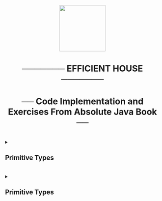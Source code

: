 ###
<div id="header" align="center">
  <img src="https://user-images.githubusercontent.com/19970595/196669301-8cd9fc25-3f95-42d2-b965-94a5063ef865.jpg" width="150"/>
</div>
<div id="title" align="center">
  <h1> ─────── EFFICIENT HOUSE ─────── <h1> 
</div>
   
   <div id="down-title" align="center">
 <h1>── Code Implementation and Exercises From Absolute Java Book ──<h1>
</div>
   
<!--Primitive Types-->
<details>
     <summary><h2>Primitive Types</h2></summary>
   
  ### [Primitive Types](https://github.com/erenuygur/EfficientHouseJava/blob/main/src/lessons/l1/PrimitiveTypes.java) </br> </br> </br>
       
###   Lesson Date:
####  23.09.2022 </br> </br>
     
###   Context:
####  Primitive Types: byte, short, int, long, float, double
     
</details>

###

<!--Primitive Types-->
<details>
     <summary><h2>Primitive Types</h2></summary>
   
  ### [Primitive Types](https://github.com/erenuygur/EfficientHouseJava/blob/main/src/lessons/l1/PrimitiveTypes.java) </br> </br> </br>
       
###   Lesson Date:
####  23.09.2022 </br> </br>
     
###   Context:
####  Primitive Types: byte, short, int, long, float, double 
     
</details>
